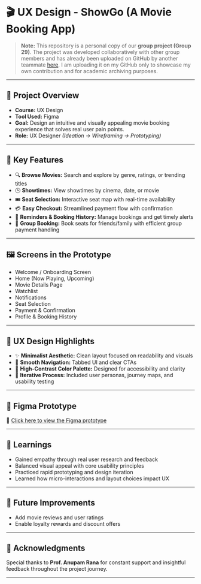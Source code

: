 # 🎬 UX Design - ShowGo (A Movie Booking App)

> **Note:** This repository is a personal copy of our **group project (Group 29)**. The project was developed collaboratively with other group members and has already been uploaded on GitHub by another teammate [here](https://github.com/sania053/IE418_G29_ShowGo). I am uploading it on my GitHub only to showcase my own contribution and for academic archiving purposes.

---

## 📌 Project Overview

- **Course:** UX Design  
- **Tool Used:** Figma  
- **Goal:** Design an intuitive and visually appealing movie booking experience that solves real user pain points.  
- **Role:** UX Designer *(Ideation → Wireframing → Prototyping)*

---

## 🎯 Key Features

- 🔍 **Browse Movies:** Search and explore by genre, ratings, or trending titles  
- 🕒 **Showtimes:** View showtimes by cinema, date, or movie  
- 🎟️ **Seat Selection:** Interactive seat map with real-time availability  
- 💳 **Easy Checkout:** Streamlined payment flow with confirmation  
- 🔔 **Reminders & Booking History:** Manage bookings and get timely alerts  
- 👥 **Group Booking:** Book seats for friends/family with efficient group payment handling  

---

## 🖼️ Screens in the Prototype

- Welcome / Onboarding Screen  
- Home (Now Playing, Upcoming)  
- Movie Details Page  
- Watchlist  
- Notifications  
- Seat Selection  
- Payment & Confirmation  
- Profile & Booking History  

---

## 📱 UX Design Highlights

- ✨ **Minimalist Aesthetic:** Clean layout focused on readability and visuals  
- 🧭 **Smooth Navigation:** Tabbed UI and clear CTAs  
- 🎨 **High-Contrast Color Palette:** Designed for accessibility and clarity  
- 🔄 **Iterative Process:** Included user personas, journey maps, and usability testing  

---

## 📂 Figma Prototype

🔗 [Click here to view the Figma prototype](https://www.figma.com/proto/wRsVhb9jCEQB3x8g2sjrfH/ShowGo_G29?node-id=78-705&p=f&t=BvMoHd7yyGgWfdVJ-1&scaling=scale-down&content-scaling=fixed&page-id=0%3A1&starting-point-node-id=78%3A705)

---

## 🧠 Learnings

- Gained empathy through real user research and feedback  
- Balanced visual appeal with core usability principles  
- Practiced rapid prototyping and design iteration  
- Learned how micro-interactions and layout choices impact UX

---

## 🚀 Future Improvements

- Add movie reviews and user ratings  
- Enable loyalty rewards and discount offers  

---

## 🙌 Acknowledgments

Special thanks to **Prof. Anupam Rana** for constant support and insightful feedback throughout the project journey.

---
